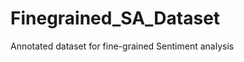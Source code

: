Finegrained_SA_Dataset
======================

Annotated dataset for fine-grained Sentiment analysis
